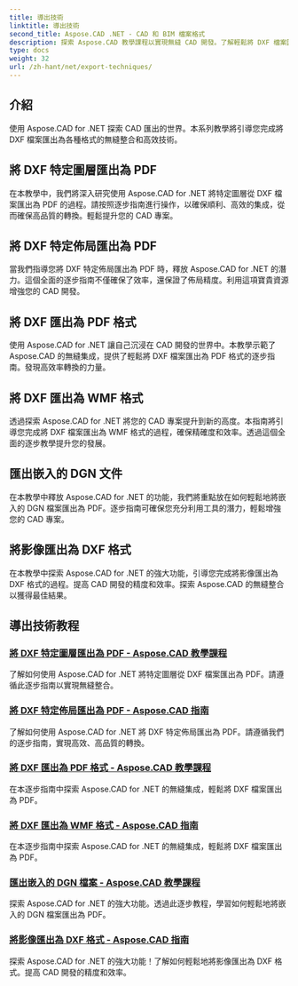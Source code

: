 ```yaml
---
title: 導出技術
linktitle: 導出技術
second_title: Aspose.CAD .NET - CAD 和 BIM 檔案格式
description: 探索 Aspose.CAD 教學課程以實現無縫 CAD 開發。了解輕鬆將 DXF 檔案匯出為各種格式的有效技術。
type: docs
weight: 32
url: /zh-hant/net/export-techniques/
---
```



## 介紹

使用 Aspose.CAD for .NET 探索 CAD 匯出的世界。本系列教學將引導您完成將 DXF 檔案匯出為各種格式的無縫整合和高效技術。

## 將 DXF 特定圖層匯出為 PDF

在本教學中，我們將深入研究使用 Aspose.CAD for .NET 將特定圖層從 DXF 檔案匯出為 PDF 的過程。請按照逐步指南進行操作，以確保順利、高效的集成，從而確保高品質的轉換。輕鬆提升您的 CAD 專案。

## 將 DXF 特定佈局匯出為 PDF

當我們指導您將 DXF 特定佈局匯出為 PDF 時，釋放 Aspose.CAD for .NET 的潛力。這個全面的逐步指南不僅確保了效率，還保證了佈局精度。利用這項寶貴資源增強您的 CAD 開發。

## 將 DXF 匯出為 PDF 格式

使用 Aspose.CAD for .NET 讓自己沉浸在 CAD 開發的世界中。本教學示範了 Aspose.CAD 的無縫集成，提供了輕鬆將 DXF 檔案匯出為 PDF 格式的逐步指南。發現高效率轉換的力量。

## 將 DXF 匯出為 WMF 格式

透過探索 Aspose.CAD for .NET 將您的 CAD 專案提升到新的高度。本指南將引導您完成將 DXF 檔案匯出為 WMF 格式的過程，確保精確度和效率。透過這個全面的逐步教學提升您的發展。

## 匯出嵌入的 DGN 文件

在本教學中釋放 Aspose.CAD for .NET 的功能，我們將重點放在如何輕鬆地將嵌入的 DGN 檔案匯出為 PDF。逐步指南可確保您充分利用工具的潛力，輕鬆增強您的 CAD 專案。

## 將影像匯出為 DXF 格式

在本教學中探索 Aspose.CAD for .NET 的強大功能，引導您完成將影像匯出為 DXF 格式的過程。提高 CAD 開發的精度和效率。探索 Aspose.CAD 的無縫整合以獲得最佳結果。
## 導出技術教程
### [將 DXF 特定圖層匯出為 PDF - Aspose.CAD 教學課程](./exporting-dxf-specific-layer-to-pdf/)
了解如何使用 Aspose.CAD for .NET 將特定圖層從 DXF 檔案匯出為 PDF。請遵循此逐步指南以實現無縫整合。
### [將 DXF 特定佈局匯出為 PDF - Aspose.CAD 指南](./exporting-dxf-specific-layout-to-pdf/)
了解如何使用 Aspose.CAD for .NET 將 DXF 特定佈局匯出為 PDF。請遵循我們的逐步指南，實現高效、高品質的轉換。
### [將 DXF 匯出為 PDF 格式 - Aspose.CAD 教學課程](./exporting-dxf-to-pdf-format/)
在本逐步指南中探索 Aspose.CAD for .NET 的無縫集成，輕鬆將 DXF 檔案匯出為 PDF。
### [將 DXF 匯出為 WMF 格式 - Aspose.CAD 指南](./exporting-dxf-to-wmf-format/)
在本逐步指南中探索 Aspose.CAD for .NET 的無縫集成，輕鬆將 DXF 檔案匯出為 PDF。
### [匯出嵌入的 DGN 檔案 - Aspose.CAD 教學課程](./exporting-embedded-dgn-files/)
探索 Aspose.CAD for .NET 的強大功能。透過此逐步教程，學習如何輕鬆地將嵌入的 DGN 檔案匯出為 PDF。
### [將影像匯出為 DXF 格式 - Aspose.CAD 指南](./exporting-images-to-dxf-format/)
探索 Aspose.CAD for .NET 的強大功能！了解如何輕鬆地將影像匯出為 DXF 格式。提高 CAD 開發的精度和效率。